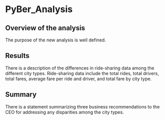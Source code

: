 # PyBer_Analysis

## Overview of the analysis
The purpose of the new analysis is well defined.
## Results
There is a description of the differences in ride-sharing data among the different city types. Ride-sharing data include the total rides, total drivers, total fares, average fare per ride and driver, and total fare by city type.

## Summary
There is a statement summarizing three business recommendations to the CEO for addressing any disparities among the city types.